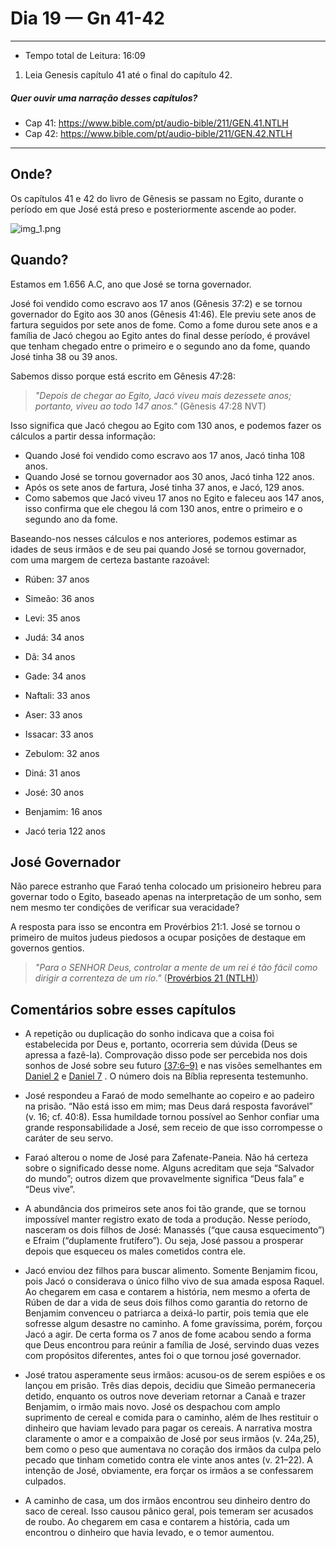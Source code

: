 # Dia 19 — Gn 41-42

--- 

- Tempo total de Leitura: 16:09

1. Leia Genesis capítulo 41 até o final do capítulo 42.

##### Quer ouvir uma narração desses capítulos?

- Cap 41: https://www.bible.com/pt/audio-bible/211/GEN.41.NTLH
- Cap 42: https://www.bible.com/pt/audio-bible/211/GEN.42.NTLH

---

## Onde?

Os capítulos 41 e 42 do livro de Gênesis se passam no Egito, durante o período em que José está preso e posteriormente ascende ao poder.

![img_1.png](../images/img_26.png)


## Quando?

Estamos em 1.656 A.C, ano que José se torna governador.

José foi vendido como escravo aos 17 anos (Gênesis 37:2) e se tornou governador do Egito aos 30 anos (Gênesis 41:46). Ele previu sete anos de fartura seguidos por sete anos de fome. Como a fome durou sete anos e a família de Jacó chegou ao Egito antes do final desse período, é provável que tenham chegado entre o primeiro e o segundo ano da fome, quando José tinha 38 ou 39 anos.

Sabemos disso porque está escrito em Gênesis 47:28:

> *"Depois de chegar ao Egito, Jacó viveu mais dezessete anos; portanto, viveu ao todo 147 anos."* (Gênesis 47:28 NVT)

Isso significa que Jacó chegou ao Egito com 130 anos, e podemos fazer os cálculos a partir dessa informação:

- Quando José foi vendido como escravo aos 17 anos, Jacó tinha 108 anos.
- Quando José se tornou governador aos 30 anos, Jacó tinha 122 anos.
- Após os sete anos de fartura, José tinha 37 anos, e Jacó, 129 anos.
- Como sabemos que Jacó viveu 17 anos no Egito e faleceu aos 147 anos, isso confirma que ele chegou lá com 130 anos, entre o primeiro e o segundo ano da fome.

Baseando-nos nesses cálculos e nos anteriores, podemos estimar as idades de seus irmãos e de seu pai quando José se tornou governador, com uma margem de certeza bastante razoável:


- Rúben: 37 anos
- Simeão: 36 anos
- Levi: 35 anos
- Judá: 34 anos
- Dã: 34 anos
- Gade: 34 anos
- Naftali: 33 anos
- Aser: 33 anos
- Issacar: 33 anos
- Zebulom: 32 anos
- Diná: 31 anos
- José: 30 anos
- Benjamim: 16 anos

- Jacó teria 122 anos

## José Governador

Não parece estranho que Faraó tenha colocado um prisioneiro hebreu para governar todo o Egito, baseado apenas na interpretação de um sonho, sem nem mesmo ter condições de verificar sua veracidade?

A resposta para isso se encontra em Provérbios 21:1. José se tornou o primeiro de muitos judeus piedosos a ocupar posições de destaque em governos gentios.

> *"Para o SENHOR Deus, controlar a mente de um rei é tão fácil como dirigir a correnteza de um rio."* (<a href="https://www.bible.com/pt/bible/211/PRO.21.NTLH" target="_blank" onclick="window.open(this.href, 'popup', 'width=600,height=400'); return false;">Provérbios 21 (NTLH)</a>)


## Comentários sobre esses capítulos
- A repetição ou duplicação do sonho indicava que a coisa foi estabelecida por Deus e, portanto, ocorreria sem dúvida (Deus se apressa a fazê-la). Comprovação disso pode ser percebida nos dois sonhos de José sobre seu futuro 
  <a href="https://www.bible.com/pt/bible/211/GEN.37.NTLH#:~:text=sonho%20que%20tive.-,7Sonhei,-que%20est%C3%A1vamos%20no" target="_blank" onclick="window.open(this.href, 'popup', 'width=600,height=400'); return false;">(37:6–9)</a>
 e nas visões semelhantes em <a href="https://www.bible.com/pt/bible/211/DAN.2.NTLH" target="_blank" onclick="window.open(this.href, 'popup', 'width=600,height=400'); return false;">Daniel 2</a>
  e <a href="https://www.bible.com/pt/bible/211/DAN.7.NTLH" target="_blank" onclick="window.open(this.href, 'popup', 'width=600,height=400'); return false;">Daniel 7</a>
  . O número dois na Bíblia representa testemunho.


- José respondeu a Faraó de modo semelhante ao copeiro e ao padeiro na prisão. “Não está isso em mim; mas Deus dará resposta favorável” (v. 16; cf. 40:8). Essa humildade tornou possível ao Senhor confiar uma grande responsabilidade a José, sem receio de que isso corrompesse o caráter de seu servo.


- Faraó alterou o nome de José para Zafenate-Paneia. Não há certeza sobre o significado desse nome. Alguns acreditam que seja “Salvador do mundo”; outros dizem que provavelmente significa “Deus fala” e “Deus vive”.


- A abundância dos primeiros sete anos foi tão grande, que se tornou impossível manter registro exato de toda a produção. Nesse período, nasceram os dois filhos de José: Manassés (“que causa esquecimento”) e Efraim (“duplamente frutífero”). Ou seja, José passou a prosperar depois que esqueceu os males cometidos contra ele.


- Jacó enviou dez filhos para buscar alimento. Somente Benjamim ficou, pois Jacó o considerava o único filho vivo de sua amada esposa Raquel. Ao chegarem em casa e contarem a história, nem mesmo a oferta de Rúben de dar a vida de seus dois filhos como garantia do retorno de Benjamim convenceu o patriarca a deixá-lo partir, pois temia que ele sofresse algum desastre no caminho. A fome gravíssima, porém, forçou Jacó a agir. De certa forma os 7 anos de fome acabou sendo a forma que Deus encontrou para reúnir a família de José, servindo duas vezes com propósitos diferentes, antes foi o que tornou josé governador.


- José tratou asperamente seus irmãos: acusou-os de serem espiões e os lançou em prisão. Três dias depois, decidiu que Simeão permaneceria detido, enquanto os outros nove deveriam retornar a Canaã e trazer Benjamim, o irmão mais novo. José os despachou com amplo suprimento de cereal e comida para o caminho, além de lhes restituir o dinheiro que haviam levado para pagar os cereais. A narrativa mostra claramente o amor e a compaixão de José por seus irmãos (v. 24a,25), bem como o peso que aumentava no coração dos irmãos da culpa pelo pecado que tinham cometido contra ele vinte anos antes (v. 21–22). A intenção de José, obviamente, era forçar os irmãos a se confessarem culpados.


- A caminho de casa, um dos irmãos encontrou seu dinheiro dentro do saco de cereal. Isso causou pânico geral, pois temeram ser acusados de roubo. Ao chegarem em casa e contarem a história, cada um encontrou o dinheiro que havia levado, e o temor aumentou.

